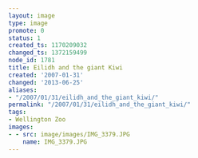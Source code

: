 ```yaml
---
layout: image
type: image
promote: 0
status: 1
created_ts: 1170209032
changed_ts: 1372159499
node_id: 1781
title: Eilidh and the giant Kiwi
created: '2007-01-31'
changed: '2013-06-25'
aliases:
- "/2007/01/31/eilidh_and_the_giant_kiwi/"
permalink: "/2007/01/31/eilidh_and_the_giant_kiwi/"
tags:
- Wellington Zoo
images:
- - src: image/images/IMG_3379.JPG
    name: IMG_3379.JPG
---
```


